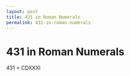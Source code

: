 ```yaml
---
layout: post
title: 431 in Roman Numerals
permalink: 431-in-roman-numerals
---
```


# 431 in Roman Numerals

431 = CDXXXI

